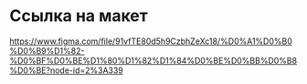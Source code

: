 # Ссылка на макет 
https://www.figma.com/file/91vfTE80d5h9CzbhZeXc18/%D0%A1%D0%B0%D0%B9%D1%82-%D0%BF%D0%BE%D1%80%D1%82%D1%84%D0%BE%D0%BB%D0%B8%D0%BE?node-id=2%3A339
